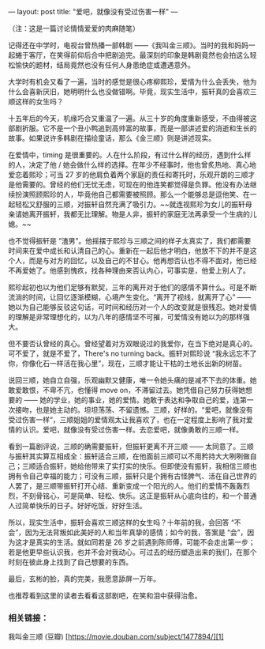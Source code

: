 —
layout: post
title: "爱吧，就像没有受过伤害一样"
—

（注：这是一篇讨论情情爱爱的肉麻随笔）

记得还在中学时，电视台曾热播一部韩剧 ——《我叫金三顺》。当时的我和妈妈一起蜷于客厅，在笑得前仰后合中把剧追完。最深刻的印象是韩剧竟然也会拍这么轻松愉快的题材，结局竟然也没有任何人身患绝症或遭遇意外。

大学时有机会又看了一遍，当时的感觉是很心疼柳熙珍，爱情为什么会丢失，他为什么会喜新厌旧，她明明什么也没做错啊。毕竟，现实生活中，振轩真的会喜欢三顺这样的女生吗？

十五年后的今天，机缘巧合又重温了一遍。从三十岁的角度重新感受，不由得被这部剧折服。它不是一个丑小鸭追到高帅富的故事，而是一部讲述爱的消逝和生长的故事。如果说许多韩剧在描绘童话，那么《金三顺》则是讲述现实。

在爱情中，timing 是很重要的。人在什么阶段，有过什么样的经历，遇到什么样的人，决定了他 / 她会做什么样的选择。在年少不经事时，他也曾炙热地、真心地爱恋着熙珍；可当 27 岁的他肩负着两个家庭的责任和寄托时，乐观开朗的三顺才是他需要的。曾经的他们无忧无虑，可现在的他连笑都觉得是负罪。他没有办法继续扮演照顾熙珍的人，毕竟他自己都需要被照顾。那么一个能够总是逗他笑、在一起轻松又舒服的三顺，对振轩自然充满了吸引力。\~\~就连视熙珍为女儿的振轩母亲请她离开振轩，我都无比理解。物是人非，振轩的家庭无法再承受一个生病的儿媳。\~\~

也不觉得振轩是 “渣男”。他摇摆于熙珍与三顺之间的样子太真实了，我们都需要时间来在爱中成长和认清自己的心。重新在一起后他才明白，他放不下的并不是这个人，而是与对方的回忆，以及自己的不甘心。他再想否认也不得不面对，他已经不再爱她了。他感到愧疚，找各种理由来否认内心，可事实是，他爱上别人了。

熙珍起初也以为他们足够有默契，三年的离开对于他们的感情不算什么。可是不断流淌的时间，让回忆逐渐模糊，心境产生变化。“离开了视线，就离开了心” —— 她以为自己能够反驳这句话，可时间和经历对一个人的改变就是很残忍。她对爱情的理解是非常理想化的，以为八年的感情坚不可摧，可爱情没有她以为的那样强大。

但不要否认曾经的真心。曾经望着对方双眼说过的我爱你，在当下绝对是真心的。可不爱了，就是不爱了，There's no turning back。振轩对熙珍说 “我永远忘不了你，你像化石一样活在我心里”，现在，三顺才能让干枯的土地长出新的树苗。

说回三顺，她自立自强，乐观幽默又健康，唯一令她头痛的是减不下去的体重。她敢爱敢恨，不卑不亢，也懂得 move on，不滞留过去。她凭借自己努力获得她想要的 —— 她的学业，她的事业，她的爱情。她敢于表达和争取自己的爱，连第一次接吻，也是她主动的。坦坦荡荡、不留遗憾。三顺，好样的。“爱吧，就像没有受过伤害一样“，三顺姐姐的爱情观太让我喜欢了，也在一定程度上影响了我对爱情的认识。爱吧，就像没有受过伤害一样。去恋爱吧，就像勇敢的三顺一样。

看到一篇剧评说，三顺的确需要振轩，但振轩更离不开三顺 —— 太同意了。三顺与振轩其实算互相成全：振轩适合三顺，在他面前三顺可以不用矜持大大咧咧做自己；三顺适合振轩，她给他带来了实打实的快乐。但即使没有振轩，我相信三顺也拥有令自己幸福的能力；可没有三顺，振轩只是个拥有古怪脾气、活在自己世界的人罢了，是三顺带振轩打开心结、重新变成一个阳光的人。他们的爱情不轰轰烈烈，不刻骨铭心，可是简单、轻松、快乐。这正是振轩从心底向往的，和一个普通人过简单快乐的日子。好好吃饭，好好生活。

所以，现实生活中，振轩会喜欢三顺这样的女生吗？十年前的我，会回答 “不会”，因为无法背叛如此美好的人和当年真挚的感情；如今的我，答案是 “会”，因为这才是真实的生活。就如同若是 26 岁之前遇到陈师傅，可能不会走出第一步；若是他更早些认识我，也并不会对我动心。可过去的经历塑造出来的我们，在那个时刻在彼此身上找到了自己想要的东西。

最后，玄彬的脸，真的完美，我愿意舔屏一万年。

也推荐看到这里的读者去看看这部剧吧，在笑和泪中获得治愈。


### 相关链接：

我叫金三顺 (豆瓣)
[https://movie.douban.com/subject/1477894/][1]

[1]:	https://movie.douban.com/subject/1477894//